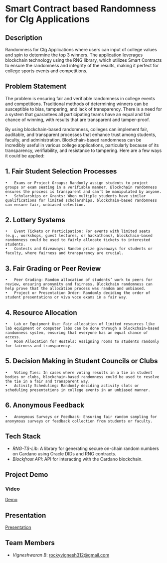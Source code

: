 # Smart Contract based Randomness for Clg Applications
  
## Description
Randomness for Clg Applications where users can input of college values and spin to determine the top 3 winners. The application leverages blockchain technology using the RNG library, which utilizes Smart Contracts to ensure the randomness and integrity of the results, making it perfect for college sports events and competitions.

## Problem Statement
The problem is ensuring fair and verifiable randomness in college events and competitions. Traditional methods of determining winners can be susceptible to bias, tampering, and lack of transparency. There is a need for a system that guarantees all participating teams have an equal and fair chance of winning, with results that are transparent and tamper-proof.

By using blockchain-based randomness, colleges can implement fair, auditable, and transparent processes that enhance trust among students, faculty, and administration.
Blockchain-based randomness can be incredibly useful in various college applications, particularly because of its transparency, verifiability, and resistance to tampering. Here are a few ways it could be applied:

## 1. Fair Student Selection Processes

	•	Exams or Project Groups: Randomly assign students to project groups or exam seating in a verifiable manner. Blockchain randomness ensures the process is transparent and can’t be manipulated by anyone.
	•	Scholarships or Grants: When multiple students have similar qualifications for limited scholarships, blockchain-based randomness can ensure fair, unbiased selection.

## 2. Lottery Systems

	•	Event Tickets or Participation: For events with limited seats (e.g., workshops, guest lectures, or hackathons), blockchain-based randomness could be used to fairly allocate tickets to interested students.
	•	Contests and Giveaways: Random prize giveaways for students or faculty, where fairness and transparency are crucial.

## 3. Fair Grading or Peer Review

	•	Peer Grading: Random allocation of students’ work to peers for review, ensuring anonymity and fairness. Blockchain randomness can help prove that the allocation process was random and unbiased.
	•	Project or Presentation Order: Randomly deciding the order of student presentations or viva voce exams in a fair way.

## 4. Resource Allocation

	•	Lab or Equipment Use: Fair allocation of limited resources like lab equipment or computer labs can be done through a blockchain-based randomness system, ensuring that everyone has an equal chance of access.
	•	Room Allocation for Hostels: Assigning rooms to students randomly for fairness and transparency.

## 5. Decision Making in Student Councils or Clubs

	•	Voting Ties: In cases where voting results in a tie in student bodies or clubs, blockchain-based randomness could be used to resolve the tie in a fair and transparent way.
	•	Activity Scheduling: Randomly deciding activity slots or scheduling presentations in college events in an unbiased manner.

## 6. Anonymous Feedback

	•	Anonymous Surveys or Feedback: Ensuring fair random sampling for anonymous surveys or feedback collection from students or faculty.

## Tech Stack
- *RNG-TS-Lib*: A library for generating secure on-chain random numbers on Cardano using Oracle DIDs and RNG contracts.
- *Blockfrost API*: API for interacting with the Cardano blockchain.

## Project Demo

### Video
[Demo](/demo.mp4)

## Presentation
[Presentation](https://pitch.com/v/smart-contract-based-randomness-for-clg-applications-i5qy8x)

## Team Members
- *Vigneshwaran B*: rockyvignesh312@gmail.com